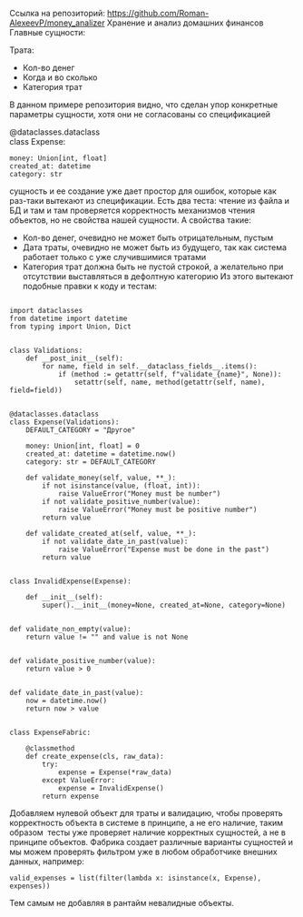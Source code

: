 Ссылка на репозиторий: https://github.com/Roman-AlexeevP/money_analizer
Хранение и анализ домашних финансов
Главные сущности:

Трата:
- Кол-во денег
- Когда и во сколько
- Категория трат

В данном примере репозитория видно, что сделан упор конкретные параметры сущности, хотя они не согласованы со спецификацией

@dataclasses.dataclass  
class Expense:  
  
    money: Union[int, float]  
    created_at: datetime  
    category: str
 
сущность и ее создание уже дает простор для ошибок, которые как раз-таки вытекают из спецификации.
Есть два теста: чтение из файла и БД и там и там проверяется корректность механизмов чтения объектов, но не свойства нашей сущности.
А свойства такие:

- Кол-во денег, очевидно не может быть отрицательным, пустым 
- Дата траты, очевидно не может быть из будущего, так как система работает только с уже случившимися тратами
- Категория трат должна быть не пустой строкой, а желательно при отсутствии выставляться в дефолтную категорию
Из этого вытекают подобные правки к коду и тестам:

```
  
import dataclasses  
from datetime import datetime  
from typing import Union, Dict  
  
  
class Validations:  
    def __post_init__(self):  
        for name, field in self.__dataclass_fields__.items():  
            if (method := getattr(self, f"validate_{name}", None)):  
                setattr(self, name, method(getattr(self, name), field=field))  
  
  
@dataclasses.dataclass  
class Expense(Validations):  
    DEFAULT_CATEGORY = "Другое"  
  
    money: Union[int, float] = 0  
    created_at: datetime = datetime.now()  
    category: str = DEFAULT_CATEGORY  
  
    def validate_money(self, value, **_):  
        if not isinstance(value, (float, int)):  
            raise ValueError("Money must be number")  
        if not validate_positive_number(value):  
            raise ValueError("Money must be positive number")  
        return value  
  
    def validate_created_at(self, value, **_):  
        if not validate_date_in_past(value):  
            raise ValueError("Expense must be done in the past")  
        return value  
  
  
class InvalidExpense(Expense):  
  
    def __init__(self):  
        super().__init__(money=None, created_at=None, category=None)  
  
  
def validate_non_empty(value):  
    return value != "" and value is not None  
  
  
def validate_positive_number(value):  
    return value > 0  
  
  
def validate_date_in_past(value):  
    now = datetime.now()  
    return now > value  
  
  
class ExpenseFabric:  
  
    @classmethod  
    def create_expense(cls, raw_data):  
        try:  
            expense = Expense(*raw_data)  
        except ValueError:  
            expense = InvalidExpense()  
        return expense
```

Добавляем нулевой объект для траты и валидацию, чтобы проверять корректность объекта в системе в принципе, а не его наличие, таким образом  тесты уже проверяет наличие корректных сущностей, а не в принципе объектов.
Фабрика создает различные варианты сущностей и мы можем проверять фильтром уже в любом обработчике внешних данных,  например:
```
valid_expenses = list(filter(lambda x: isinstance(x, Expense), expenses))
```

Тем самым не добавляя в рантайм невалидные объекты.
